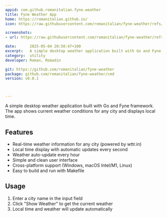 ```yaml
---
appid: com.github.romanitalian.fyne.weather
title: Fyne Weather App
home: https://romanitalian.github.io/
icon: https://raw.githubusercontent.com/romanitalian/fyne-weather/refs/heads/main/Icon.png

screenshots:
- url: https://raw.githubusercontent.com/romanitalian/fyne-weather/refs/heads/main/docs/screenshots/example-1.png

date:      2025-05-04 20:50:47+100
excerpt:   A simple desktop weather application built with Go and Fyne framework. The app shows current weather conditions for any city and displays local time.
category:  utility
developer: Roman, Romadin

git: https://github.com/romanitalian/fyne-weather
package: github.com/romanitalian/fyne-weather/cmd
version: v0.0.1



---
```


A simple desktop weather application built with Go and Fyne framework. The app shows current weather conditions for any city and displays local time.

## Features
- Real-time weather information for any city (powered by wttr.in)
- Local time display with automatic updates every second
- Weather auto-update every hour
- Simple and clean user interface
- Cross-platform support (Windows, macOS Intel/M1, Linux)
- Easy to build and run with Makefile

## Usage
1. Enter a city name in the input field
2. Click &#34;Show Weather&#34; to get the current weather
3. Local time and weather will update automatically